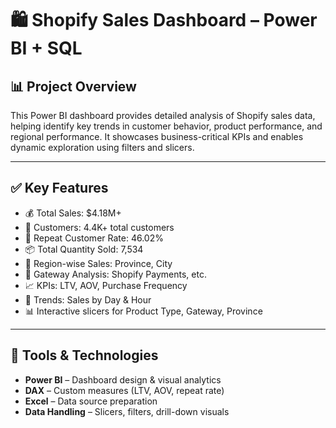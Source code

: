 
# 🛍 Shopify Sales Dashboard – Power BI +  SQL


## 📊 Project Overview

This Power BI dashboard provides detailed analysis of Shopify sales data, helping identify key trends in customer behavior, product performance, and regional performance. It showcases business-critical KPIs and enables dynamic exploration using filters and slicers.

---

## ✅ Key Features

- 💰 Total Sales: $4.18M+
- 👥 Customers: 4.4K+ total customers
- 🔁 Repeat Customer Rate: 46.02%
- 📦 Total Quantity Sold: 7,534
- 📍 Region-wise Sales: Province, City
- 🔄 Gateway Analysis: Shopify Payments, etc.
- 📈 KPIs: LTV, AOV, Purchase Frequency
- 📅 Trends: Sales by Day & Hour
- 📊 Interactive slicers for Product Type, Gateway, Province

---

## 🚀 Tools & Technologies

- **Power BI** – Dashboard design & visual analytics  
- **DAX** – Custom measures (LTV, AOV, repeat rate)  
- **Excel** – Data source preparation  
- **Data Handling** – Slicers, filters, drill-down visuals

